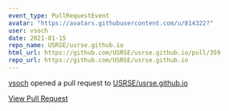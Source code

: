 ```yaml
---
event_type: PullRequestEvent
avatar: "https://avatars.githubusercontent.com/u/814322?"
user: vsoch
date: 2021-01-15
repo_name: USRSE/usrse.github.io
html_url: https://github.com/USRSE/usrse.github.io/pull/359
repo_url: https://github.com/USRSE/usrse.github.io
---
```


<a href='https://github.com/vsoch' target='_blank'>vsoch</a> opened a pull request to <a href='https://github.com/USRSE/usrse.github.io' target='_blank'>USRSE/usrse.github.io</a>

<a href='https://github.com/USRSE/usrse.github.io/pull/359' target='_blank'>View Pull Request</a>